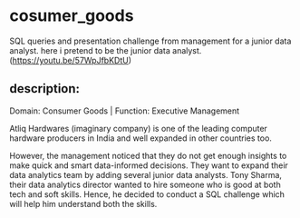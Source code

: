 # cosumer_goods
SQL queries and presentation challenge from management for a junior data analyst. here i pretend to be the junior data analyst.
(https://youtu.be/57WpJfbKDtU)

## description:
Domain:  Consumer Goods | Function: Executive Management

Atliq Hardwares (imaginary company) is one of the leading computer hardware producers in India and well expanded in other countries too.

However, the management noticed that they do not get enough insights to make quick and smart data-informed decisions. They want to expand their data analytics team by adding several junior data analysts. Tony Sharma, their data analytics director wanted to hire someone who is good at both tech and soft skills. Hence, he decided to conduct a SQL challenge which will help him understand both the skills.
